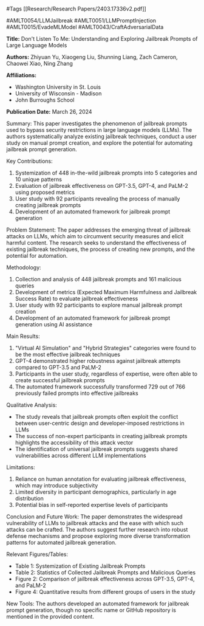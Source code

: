 #Tags
[[Research/Research Papers/2403.17336v2.pdf]]

#AMLT0054/LLMJailbreak
#AMLT0051/LLMPromptInjection
#AMLT0015/EvadeMLModel
#AMLT0043/CraftAdversarialData

**Title:** Don't Listen To Me: Understanding and Exploring Jailbreak Prompts of Large Language Models

**Authors:** Zhiyuan Yu, Xiaogeng Liu, Shunning Liang, Zach Cameron, Chaowei Xiao, Ning Zhang

**Affiliations:** 
- Washington University in St. Louis
- University of Wisconsin - Madison
- John Burroughs School

**Publication Date:** March 26, 2024

Summary:
This paper investigates the phenomenon of jailbreak prompts used to bypass security restrictions in large language models (LLMs). The authors systematically analyze existing jailbreak techniques, conduct a user study on manual prompt creation, and explore the potential for automating jailbreak prompt generation.

Key Contributions:
1. Systemization of 448 in-the-wild jailbreak prompts into 5 categories and 10 unique patterns
2. Evaluation of jailbreak effectiveness on GPT-3.5, GPT-4, and PaLM-2 using proposed metrics
3. User study with 92 participants revealing the process of manually creating jailbreak prompts
4. Development of an automated framework for jailbreak prompt generation

Problem Statement:
The paper addresses the emerging threat of jailbreak attacks on LLMs, which aim to circumvent security measures and elicit harmful content. The research seeks to understand the effectiveness of existing jailbreak techniques, the process of creating new prompts, and the potential for automation.

Methodology:
1. Collection and analysis of 448 jailbreak prompts and 161 malicious queries
2. Development of metrics (Expected Maximum Harmfulness and Jailbreak Success Rate) to evaluate jailbreak effectiveness
3. User study with 92 participants to explore manual jailbreak prompt creation
4. Development of an automated framework for jailbreak prompt generation using AI assistance

Main Results:
1. "Virtual AI Simulation" and "Hybrid Strategies" categories were found to be the most effective jailbreak techniques
2. GPT-4 demonstrated higher robustness against jailbreak attempts compared to GPT-3.5 and PaLM-2
3. Participants in the user study, regardless of expertise, were often able to create successful jailbreak prompts
4. The automated framework successfully transformed 729 out of 766 previously failed prompts into effective jailbreaks

Qualitative Analysis:
- The study reveals that jailbreak prompts often exploit the conflict between user-centric design and developer-imposed restrictions in LLMs
- The success of non-expert participants in creating jailbreak prompts highlights the accessibility of this attack vector
- The identification of universal jailbreak prompts suggests shared vulnerabilities across different LLM implementations

Limitations:
1. Reliance on human annotation for evaluating jailbreak effectiveness, which may introduce subjectivity
2. Limited diversity in participant demographics, particularly in age distribution
3. Potential bias in self-reported expertise levels of participants

Conclusion and Future Work:
The paper demonstrates the widespread vulnerability of LLMs to jailbreak attacks and the ease with which such attacks can be crafted. The authors suggest further research into robust defense mechanisms and propose exploring more diverse transformation patterns for automated jailbreak generation.

Relevant Figures/Tables:
- Table 1: Systemization of Existing Jailbreak Prompts
- Table 2: Statistics of Collected Jailbreak Prompts and Malicious Queries
- Figure 2: Comparison of jailbreak effectiveness across GPT-3.5, GPT-4, and PaLM-2
- Figure 4: Quantitative results from different groups of users in the study

New Tools:
The authors developed an automated framework for jailbreak prompt generation, though no specific name or GitHub repository is mentioned in the provided content.